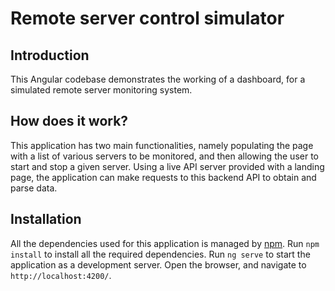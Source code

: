 # Remote server control simulator

## Introduction

This Angular codebase demonstrates the working of a dashboard, for a simulated remote server monitoring system.

## How does it work?

This application has two main functionalities, namely populating the page with a list of various servers to be monitored, and then allowing the user to start and stop a given server. Using a live API server provided with a landing page, the application can make requests to this backend API to obtain and parse data. 

## Installation

All the dependencies used for this application is managed by [npm](https://www.npmjs.com/). Run `npm install` to install all the required dependencies. Run `ng serve` to start the application as a development server. Open the browser, and navigate to `http://localhost:4200/`.
